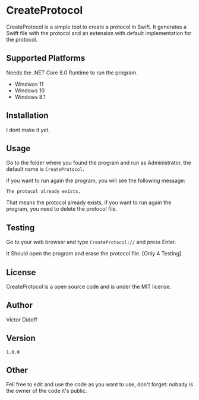 # CreateProtocol

CreateProtocol is a simple tool to create a protocol in Swift. It generates a Swift file with the protocol and an extension with default implementation for the protocol.

## Supported Platforms

Needs the .NET Core 8.0 Runtime to run the program.

- Windwos 11
- Windows 10
- Windows 8.1

## Installation

I dont make it yet.

## Usage

Go to the folder where you found the program and run as Administrator, the default name is `CreateProtocol`.

if you want to run again the program, you will see the following message:

`The protocol already exists.`

That means the protocol already exists, if you want to run again the program, you need to delete the protocol file.

## Testing

Go to your web browser and type `CreateProtocol://` and press Enter.

It Should open the program and erase the protocol file. [Only 4 Testing]

## License

CreateProtocol is a open source code and is under the MIT license.

## Author

Victor Didoff

## Version

```plaintext
1.0.0
```

## Other

Fell free to edit and use the code as you want to use, don't forget: nobady is the owner of the code it's public. 
